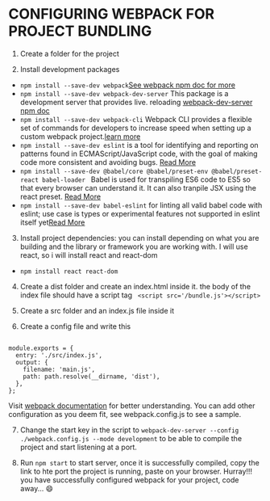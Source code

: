 # CONFIGURING WEBPACK FOR PROJECT BUNDLING
1. Create a folder for the project

2. Install development packages 
* `npm install --save-dev webpack`[See webpack npm doc for more](https://www.npmjs.com/package/webpack)
* `npm install --save-dev webpack-dev-server` This package is a development server that provides live. reloading [webpack-dev-server npm doc](https://www.npmjs.com/package/webpack-dev-server)
* `npm install --save-dev webpack-cli` Webpack CLI provides a flexible set of commands for developers to increase speed when setting up a custom webpack project.[learn more](https://www.npmjs.com/package/webpack-cli)
* `npm install --save-dev eslint` is a tool for identifying and reporting on patterns found in ECMAScript/JavaScript code, with the goal of making code more consistent and avoiding bugs. [Read More](https://eslint.org/docs/user-guide/getting-started)
* `npm install --save-dev @babel/core @babel/preset-env @babel/preset-react babel-loader ` Babel is used for transpiling ES6 code to ES5 so that every browser can understand it. It can also tranpile JSX using the react preset. [Read More](https://babeljs.io/docs/en/)
* `npm install --save-dev babel-eslint` for linting all valid babel code with eslint; use case is types or experimental features not supported in eslint itself yet[Read More](https://www.npmjs.com/package/babel-eslint)

3. Install project dependencies: you can install depending on what you are building and the library or framework you are working with. I will use react, so i will install react and react-dom
* `npm install react react-dom`

4. Create a  dist folder and create an index.html inside it. the body of the index file should have a script tag
` <script src='/bundle.js'></script>`

5. Create a src folder and an index.js file inside it

6. Create a config file and write this
```const path = require('path');

module.exports = {
  entry: './src/index.js',
  output: {
    filename: 'main.js',
    path: path.resolve(__dirname, 'dist'),
  },
};
```

Visit [webpack documentation](https://webpack.js.org/guides/getting-started/) for better understanding. You can add other configuration as you deem fit, see webpack.config.js to see a sample.

7. Change the start key in the script to 
```webpack-dev-server --config ./webpack.config.js --mode development``` to be able to compile the project and start listening at a port.

8. Run `npm start` to start server, once it is successfully compiled, copy the link to hte port the project is running, paste on your browser.
Hurray!!! you have successfully configured webpack for your project, code away... :smile:


